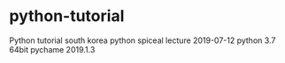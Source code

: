 # python-tutorial
Python tutorial
south korea
python spiceal lecture
2019-07-12 python 3.7 64bit
           pychame 2019.1.3
